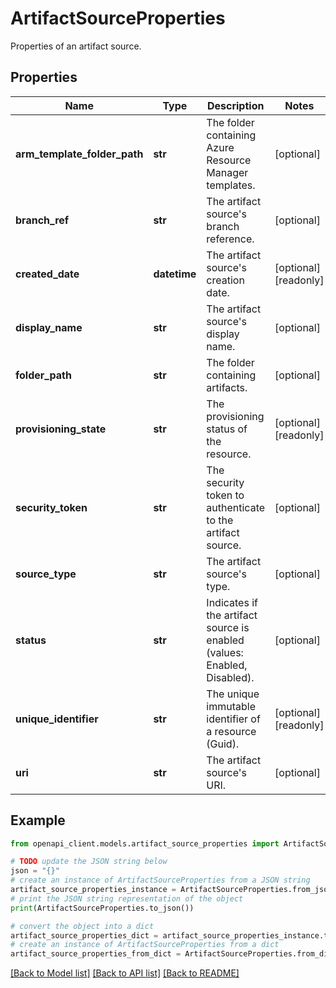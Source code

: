 # ArtifactSourceProperties

Properties of an artifact source.

## Properties

Name | Type | Description | Notes
------------ | ------------- | ------------- | -------------
**arm_template_folder_path** | **str** | The folder containing Azure Resource Manager templates. | [optional] 
**branch_ref** | **str** | The artifact source&#39;s branch reference. | [optional] 
**created_date** | **datetime** | The artifact source&#39;s creation date. | [optional] [readonly] 
**display_name** | **str** | The artifact source&#39;s display name. | [optional] 
**folder_path** | **str** | The folder containing artifacts. | [optional] 
**provisioning_state** | **str** | The provisioning status of the resource. | [optional] [readonly] 
**security_token** | **str** | The security token to authenticate to the artifact source. | [optional] 
**source_type** | **str** | The artifact source&#39;s type. | [optional] 
**status** | **str** | Indicates if the artifact source is enabled (values: Enabled, Disabled). | [optional] 
**unique_identifier** | **str** | The unique immutable identifier of a resource (Guid). | [optional] [readonly] 
**uri** | **str** | The artifact source&#39;s URI. | [optional] 

## Example

```python
from openapi_client.models.artifact_source_properties import ArtifactSourceProperties

# TODO update the JSON string below
json = "{}"
# create an instance of ArtifactSourceProperties from a JSON string
artifact_source_properties_instance = ArtifactSourceProperties.from_json(json)
# print the JSON string representation of the object
print(ArtifactSourceProperties.to_json())

# convert the object into a dict
artifact_source_properties_dict = artifact_source_properties_instance.to_dict()
# create an instance of ArtifactSourceProperties from a dict
artifact_source_properties_from_dict = ArtifactSourceProperties.from_dict(artifact_source_properties_dict)
```
[[Back to Model list]](../README.md#documentation-for-models) [[Back to API list]](../README.md#documentation-for-api-endpoints) [[Back to README]](../README.md)


